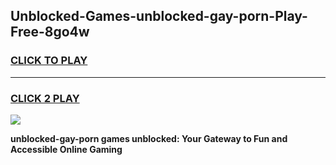 
## Unblocked-Games-unblocked-gay-porn-Play-Free-8go4w
<h3>
<a href="https://premium76.site?title=unblocked-gay-porn&ref=18A1">CLICK TO PLAY</a></h3>
<hr>

<h3>
<a href="https://premium76.site?title=unblocked-gay-porn&ref=18A1">CLICK 2 PLAY</a>
  
</h3>

<a href="https://premium76.site?title=unblocked-gay-porn&ref=18A1"><img src="https://clearcache.store/games.png"></a>


**unblocked-gay-porn games unblocked: Your Gateway to Fun and Accessible Online Gaming**
